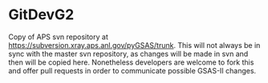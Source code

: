 # GitDevG2
Copy of APS svn repository at https://subversion.xray.aps.anl.gov/pyGSAS/trunk. This will not always be in sync 
with the master svn repository, as changes will be made in svn and then will be copied here. Nonetheless developers
are welcome to fork this and offer pull requests in order to communicate possible GSAS-II changes. 
